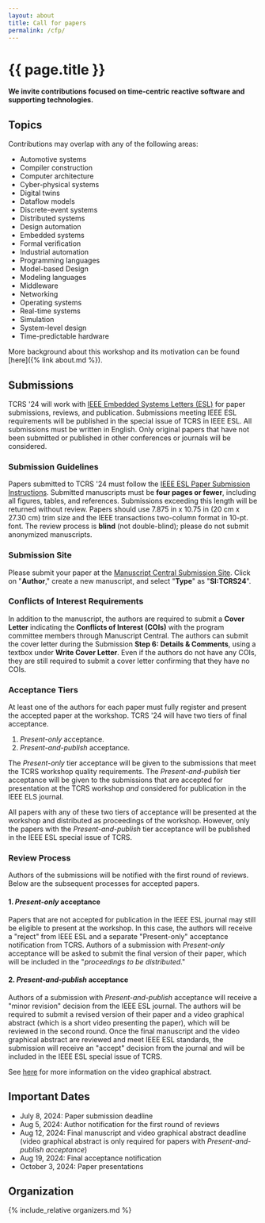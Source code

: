 ```yaml
---
layout: about
title: Call for papers
permalink: /cfp/
---
```


# {{ page.title }}

**We invite contributions focused on time-centric reactive software and supporting technologies.**
## Topics
Contributions may overlap with any of the following areas:

- Automotive systems
- Compiler construction
- Computer architecture
- Cyber-physical systems
- Digital twins
- Dataflow models
- Discrete-event systems
- Distributed systems
- Design automation
- Embedded systems
- Formal verification
- Industrial automation
- Programming languages
- Model-based Design
- Modeling languages
- Middleware
- Networking
- Operating systems
- Real-time systems
- Simulation
- System-level design
- Time-predictable hardware

More background about this workshop and its motivation can be found [here]({% link about.md %}).

## Submissions
TCRS '24 will work with [IEEE Embedded Systems Letters (ESL)](https://ieee-ceda.org/publication/esl) for paper submissions, reviews, and publication.
Submissions meeting IEEE ESL requirements will be published in the special issue of TCRS in IEEE ESL.
All submissions must be written in English. 
Only original papers that have not been submitted or published in other conferences or journals will be considered.

### Submission Guidelines
Papers submitted to TCRS '24 must follow the [IEEE ESL Paper Submission Instructions](https://ieee-ceda.org/publication/esl/esl-paper-submission).
Submitted manuscripts must be **four pages or fewer**, including all figures, tables, and references.
Submissions exceeding this length will be returned without review. Papers should use 7.875 in x 10.75 in (20 cm x 27.30 cm) trim size and the IEEE transactions two-column format in 10-pt. font.
The review process is **blind** (not double-blind);
please do not submit anonymized manuscripts.

### Submission Site
Please submit your paper at the [Manuscript Central Submission Site](https://mc.manuscriptcentral.com/les-ieee).
Click on "**Author**," create a new manuscript, and select "**Type**" as "**SI:TCRS24**".

### Conflicts of Interest Requirements
In addition to the manuscript, the authors are required to submit a **Cover Letter** indicating the **Conflicts of Interest (COIs)** with the program committee members through Manuscript Central.
The authors can submit the cover letter during the Submission **Step 6: Details & Comments**, using a textbox under **Write Cover Letter**.
Even if the authors do not have any COIs, they are still required to submit a cover letter confirming that they have no COIs.

### Acceptance Tiers
At least one of the authors for each paper must fully register and present the accepted paper at the workshop.
TCRS '24 will have two tiers of final acceptance.

1. *Present-only* acceptance.
2. *Present-and-publish* acceptance.

The *Present-only* tier acceptance will be given to the submissions that meet the TCRS workshop quality requirements.
The *Present-and-publish* tier acceptance will be given to the submissions that are accepted for presentation at the TCRS workshop _and_ considered for publication in the IEEE ELS journal.

All papers with any of these two tiers of acceptance will be presented at the workshop and distributed as proceedings of the workshop.
However, only the papers with the *Present-and-publish* tier acceptance will be published in the IEEE ESL special issue of TCRS.

### Review Process
Authors of the submissions will be notified with the first round of reviews.
Below are the subsequent processes for accepted papers.

#### 1. *Present-only* acceptance
Papers that are not accepted for publication in the IEEE ESL journal may still be eligible to present at the workshop.
In this case, the authors will receive a "reject" from IEEE ESL and a separate "Present-only" acceptance notification from TCRS.
Authors of a submission with *Present-only* acceptance will be asked to submit the final version of their paper, which will be included in the "*proceedings to be distributed*."

#### 2. *Present-and-publish* acceptance
Authors of a submission with *Present-and-publish* acceptance will receive a "minor revision" decision from the IEEE ESL journal.
The authors will be required to submit a revised version of their paper and a video graphical abstract (which is a short video presenting the paper), which will be reviewed in the second round.
Once the final manuscript and the video graphical abstract are reviewed and meet IEEE ESL standards, the submission will receive an "accept" decision from the journal and will be included in the IEEE ESL special issue of TCRS.

See [here](https://ieee-ceda.org/publication/esl/esl-paper-submission) for more information on the video graphical abstract.

## Important Dates
- July 8, 2024: Paper submission deadline
- Aug 5, 2024: Author notification for the first round of reviews
- Aug 12, 2024: Final manuscript and video graphical abstract deadline (video graphical abstract is only required for papers with *Present-and-publish acceptance*)
- Aug 19, 2024: Final acceptance notification
- October 3, 2024: Paper presentations

## Organization
{% include_relative organizers.md %}
